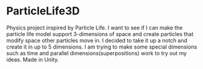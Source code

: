 # ParticleLife3D
Physics project inspired by Particle Life. I want to see if I can make the particle life model support 3-dimensions of space and create particles that modify space other particles move in.
I decided to take it up a notch and create it in up to 5 dimensions. I am trying to make some special dimensions such as time and parallel dimensions(superpositions) work to try out my ideas.
Made in Unity.
